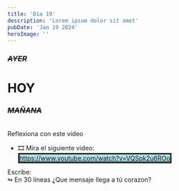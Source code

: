 ```yaml
---
title: 'Día 19'
description: 'Lorem ipsum dolor sit amet'
pubDate: 'Jan 19 2024'
heroImage: ''
---
```


### _~~AYER~~_
# HOY
### _~~MAÑANA~~_


<br>
Reflexiona con este video  
<p></p>

- 🎞 Mira el siguiente video:  
<span style="background:#B0E0E6; border:solid" >https://www.youtube.com/watch?v=VQSpk2u6ROo</span>

Escribe:  
↬ En 30 líneas ¿Que mensaje llega a tú corazon?